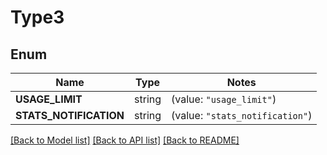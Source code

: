 # Type3

## Enum

Name | Type | Notes
------------ | ------------- | -------------
**USAGE_LIMIT** | string | (value: `"usage_limit"`)
**STATS_NOTIFICATION** | string | (value: `"stats_notification"`)


[[Back to Model list]](../README.md#documentation-for-models) [[Back to API list]](../README.md#documentation-for-api-endpoints) [[Back to README]](../README.md)


